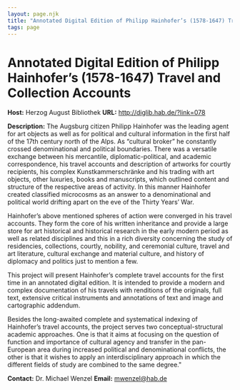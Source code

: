 ```yaml
---
layout: page.njk
title: "Annotated Digital Edition of Philipp Hainhofer’s (1578-1647) Travel and Collection Accounts"
tags: page
---
```

# Annotated Digital Edition of Philipp Hainhofer’s (1578-1647) Travel and Collection Accounts



**Host:** Herzog August Bibliothek
**URL:** <http://diglib.hab.de/?link=078>

**Description:** The Augsburg citizen Philipp Hainhofer was the leading agent for art objects as well
 as for political and cultural information in the first half of the 17th century north
 of the Alps. As “cultural broker” he constantly crossed denominational and political
 boundaries. There was a versatile exchange between his mercantile, diplomatic-political,
 and academic correspondence, his travel accounts and description of artworks for courtly
 recipients, his complex Kunstkammerschränke and his trading with art objects, other
 luxuries, books and manuscripts, which outlined content and structure of the respective
 areas of activity. In this manner Hainhofer created classified microcosms as an answer
 to a denominational and political world drifting apart on the eve of the Thirty Years’
 War.

Hainhofer’s above mentioned spheres of action were converged in his travel accounts.
 They form the core of his written inheritance and provide a large store for art historical
 and historical research in the early modern period as well as related disciplines
 and this in a rich diversity concerning the study of residencies, collections, courtly,
 nobility, and ceremonial culture, travel and art literature, cultural exchange and
 material culture, and history of diplomacy and politics just to mention a few.

This project will present Hainhofer’s complete travel accounts for the first time
 in an annotated digital edition. It is intended to provide a modern and complex documentation
 of his travels with renditions of the originals, full text, extensive critical instruments
 and annotations of text and image and cartographic addendum.

Besides the long-awaited complete and systematical indexing of Hainhofer’s travel
 accounts, the project serves two conceptual-structural academic approaches. One is
 that it aims at focusing on the question of function and importance of cultural agency
 and transfer in the pan-European area during increased political and denominational
 conflicts, the other is that it wishes to apply an interdisciplinary approach in which
 the different fields of study are combined to the same degree."

**Contact:** Dr. Michael Wenzel
**Email:** [mwenzel@hab.de](mailto:mwenzel@hab.de)


